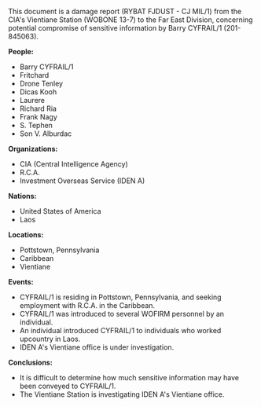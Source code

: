 This document is a damage report (RYBAT FJDUST - CJ MIL/1) from the CIA's Vientiane Station (WOBONE 13-7) to the Far East Division, concerning potential compromise of sensitive information by Barry CYFRAIL/1 (201-845063).

**People:**

*   Barry CYFRAIL/1
*   Fritchard
*   Drone Tenley
*   Dicas Kooh
*   Laurere
*   Richard Ria
*   Frank Nagy
*   S. Tephen
*   Son V. Alburdaс

**Organizations:**

*   CIA (Central Intelligence Agency)
*   R.C.A.
*   Investment Overseas Service (IDEN A)

**Nations:**

*   United States of America
*   Laos

**Locations:**

*   Pottstown, Pennsylvania
*   Caribbean
*   Vientiane

**Events:**

*   CYFRAIL/1 is residing in Pottstown, Pennsylvania, and seeking employment with R.C.A. in the Caribbean.
*   CYFRAIL/1 was introduced to several WOFIRM personnel by an individual.
*   An individual introduced CYFRAIL/1 to individuals who worked upcountry in Laos.
*   IDEN A's Vientiane office is under investigation.

**Conclusions:**

*   It is difficult to determine how much sensitive information may have been conveyed to CYFRAIL/1.
*   The Vientiane Station is investigating IDEN A's Vientiane office.
